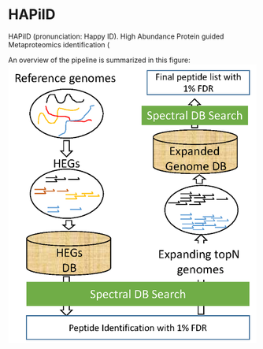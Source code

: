 # HAPiID
HAPiID (pronunciation: Happy ID). High Abundance Protein guided Metaproteomics identification (


An overview of the pipeline is summarized in this figure:
![GitHub Logo](pipeline_schema.png)
